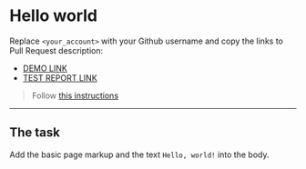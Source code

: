 # Hello world
Replace `<your_account>` with your Github username and copy the links to Pull Request description:
- [DEMO LINK](https://Yashkindzhus.github.io/layout_hello-world/)
- [TEST REPORT LINK](https://Yashkindzhus.github.io/layout_hello-world/report/html_report/)

> Follow [this instructions](https://github.com/mate-academy/layout_task-guideline#how-to-solve-the-layout-tasks-on-github)
___

## The task 
Add the basic page markup and the text `Hello, world!` into the body.
